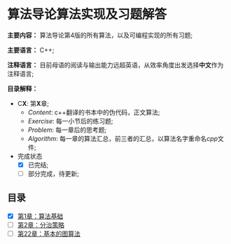 # 算法导论算法实现及习题解答

**主要内容：** 算法导论第4版的所有算法，以及可编程实现的所有习题;

**主要语言：** C++;

**注释语言：** 目前母语的阅读与输出能力远超英语，从效率角度出发选择**中文**作为注释语言;

**目录解释：**

* C**X**: 第**X**章;
  * *Content*: c++翻译的书本中的伪代码，正文算法;
  * *Exercise*: 每一小节后的练习题;
  * *Problem*: 每一章后的思考题;
  * *Algorithm*: 每一章的算法汇总，前三者的汇总，以算法名字重命名*cpp*文件;
* 完成状态
  * [x] 已完结;
  * [ ] 部分完成，待更新;

## 目录
- [x] [第1章：算法基础](https://github.com/jinjin2017c/CLRS/tree/main/C2)
- [ ] [第2章：分治策略](https://github.com/Jex97/CLRS/tree/main/C4)
- [ ] [第22章：基本的图算法](https://github.com/jinjin2017c/CLRS/tree/main/C22)

